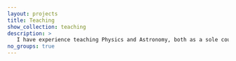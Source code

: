 ```yaml
---
layout: projects
title: Teaching
show_collection: teaching
description: >
   I have experience teaching Physics and Astronomy, both as a sole course instructor and as a teaching assistant. From my past teaching experiences I have developed a teaching philosophy that can be summarized by the following tenets. First, students learn best through active participation and collaborative learning. Second, it is important for instructors to integrate technical skills such as computing and data analysis techniques throughout the curriculum. And third, physics is an inherently difficult subject and students shouldn't be expected to understand everything the first time they see it. Transparency as a teacher and a mentor is vital for student retention. In 2014 I was awarded UC Berkeley's **Outstanding Graduate Student Instructor Award** after being nominated for the honor by both my students and the Professors of record.
no_groups: true
---
```

